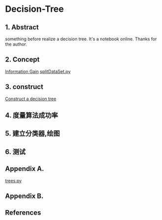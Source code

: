 # Decision-Tree
## 1. Abstract
something before realize a decision tree.
It's a notebook online.
Thanks for the author.


## 2. Concept
[Information Gain](https://github.com/Moran96/Decision-Tree/blob/master/Information%20Gain.md)
[splitDataSet.py](https://github.com/Moran96/Decision-Tree/blob/master/splitDataSet.md)
## 3. construct
[Construct a decision tree](quiver-file-url/3C26FB630D727870D1C7ED6FF147E327.md)
## 4. 度量算法成功率
## 5. 建立分类器,绘图
## 6. 测试
## Appendix A.
[trees.py](https://github.com/Moran96/Decision-Tree/blob/master/trees.py)
## Appendix B.
## References
